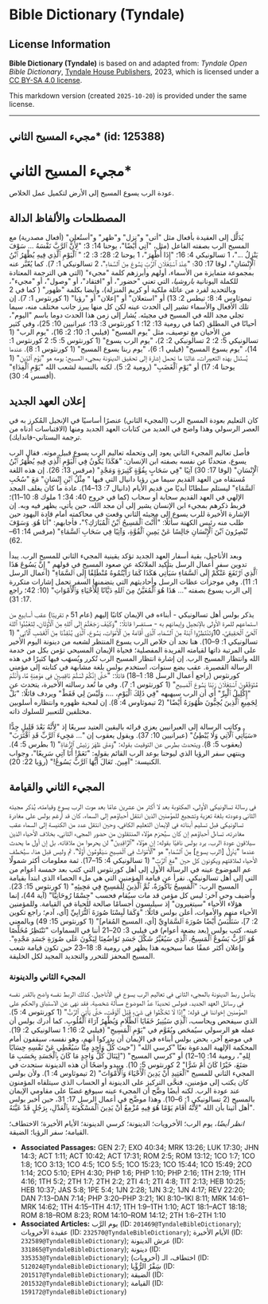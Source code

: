 # Bible Dictionary (Tyndale)

## License Information

**Bible Dictionary (Tyndale)** is based on and adapted from: _Tyndale Open Bible Dictionary_, [Tyndale House Publishers](https://tyndaleopenresources.com/), 2023, which is licensed under a [CC BY-SA 4.0 license](https://creativecommons.org/licenses/by-sa/4.0/legalcode.en).

This markdown version (created `2025-10-20`) is provided under the same license.



--------------------------------

## مجيء المسيح الثاني* (id: 125388)

مجيء المسيح الثاني\*
====================

عودة الرب يسوع المسيح إلى الأرض لتكميل عمل الخلاص.

المصطلحات والألفاظ الدالة
-------------------------

يُدَلَّل إلى العقيدة بأفعال مثل "أتى" و"نزل" و"ظهر" و"أستُعلن" (أفعال مصدرية) مع المسيح الرب بصفته الفاعل (مثل، "آتِي أَيْضًا"، يوحنا 14: 3؛ "لِأَنَّ ٱلرَّبَّ نَفْسَهُ ... سَوْفَ يَنْزِلُ ..."، 1 تسالونيكي 4: 16؛ "إِذَا أُظْهِرَ"، 1 يوحنا 2: 28؛ 3: 2؛ " ٱلْيَوْمِ ٱلَّذِي فِيهِ يُظْهَرُ ٱبْنُ ٱلْإِنْسَانِ"، لوقا 17: 30؛ "عِنْدَ ٱسْتِعْلَانِ ٱلرَّبِّ يَسُوعَ مِنَ ٱلسَّمَاءِ"، 2 تسالونيكي 1: 7). كما يُعّبَّر عنه بمجموعة متمايزة من الأسماء، أولهم وأبرزهم كلمة "مجيء" (التي هي الترجمة المعتادة للكملة اليونانية *باروشيا*، التي تعني "حضور"، أو "افتقاد"، أو "وصول"، أو "مجيء"، وبالتحديد لفرد من عائلة ملكية أو كريم المنزلة)، وأيضا بكلمة "ظهور" ( كما في 2 تيموثاوس 4: 8؛ تيطس 2: 13) أو "استعلان" أو "إعلان" أو "رؤيا" (1 كورنثوس 1: 7). إن تلك الأفعال والأسماء تشير إلى الحدث عينه لكن كل منها يبرز جانب مختلف منه، سيما تجلي مجد الله في المسيح في مجيئه. يُشار إلى زمن هذا الحدث دوما باسم "اليوم"، أحيانًا في المطلق (كما في رومية 13: 12؛ 1 كورنثوس 3: 13؛ عبرانيين 10: 25)، وفي كثير من الأحيان مع توصيف، مثل "يوم المسيح" (فيلبي 1: 10؛ 2: 16)، "يوم الرب" (1 تسالونيكي 5: 2؛ 2 تسالونيكي 2: 2)، "يوم الرب يسوع" (1 كورنثوس 5: 5؛ 2 كورنثوس 1: 14)، "يوم يسوع المسيح" (فيلبي 1: 6)، "يوم ربنا يسوع المسيح" (1 كورنثوس 1: 8). عندما يُستَدَل بهذه التعبيرات، غالبًا ما تحمل إشارة إلى تحقيق الدينونة بمجيء المسيح: يومه هو "يَوْمِ ٱلدِّينِ" (1 يوحنا 4: 17) أو "يَوْمِ ٱلْغَضَبِ" (رومية 2: 5). لكنه بالنسبة لشعب الله "يَوْمِ ٱلْفِدَاءِ" (أفسس 4: 30).

إعلان العهد الجديد
------------------

كان التعليم بعودة المسيح الرب (المجيء الثاني) عنصرًا أساسيًا في الإنجيل المُكرز به في العصر الرسولي وهذا واضح في العديد من كتابات العهد الجديد ومنها (الاقتباسات أدناه من ترجمة البستاني\-فاندايك).

فأصل تعاليم المجيء الثاني يعود إلى وتحمله تعاليم الرب يسوع قبيل موته. فقال الرب يسوع، متحدثًا عن نفسه بصفته ابن الإنسان: "هَكَذَا يَكُونُ فِي ٱلْيَوْمِ ٱلَّذِي فِيهِ يُظْهَرُ ٱبْنُ ٱلْإِنْسَانِ" (لوقا 17: 30) آتِيًا "فِي سَحَابٍ بِقُوَّةٍ كَثِيرَةٍ وَمَجْدٍ" (مرقس 13: 26). إن هذه اللغة مُستقاه من العهد القديم سيما من رؤيا دانيال التي فيها " مِثْلُ ٱبْنِ إِنْسَانٍ" مَعَ "سُحُبِ ٱلسَّمَاءِ" ليستلم سلطانًا أبديًا من قديم الأيام (دانيال 7: 13–14). عادة ما كان يغلف المجد الإلهي في العهد القديم سحابة أو سحاب (كما في خروج 40: 34؛ 1 ملوك 8: 10–11)؛ فربط ذكرهم بمجيء ابن الإنسان يشير إلى أن مجد الله، حين يأتي، يظهر فيه وبه. إن الإشارة الأخيرة للرب يسوع إلى مجيئه الثاني وقعت في محاكمته أمام قادة اليهود حين طلب منه رئيس الكهنة سأئلًا: "أَأَنْتَ ٱلْمَسِيحُ ٱبْنُ ٱلْمُبَارَكِ؟"، فأجابهم: "أَنَا هُوَ. وَسَوْفَ تُبْصِرُونَ ٱبْنَ ٱلْإِنْسَانِ جَالِسًا عَنْ يَمِينِ ٱلْقُوَّةِ، وَآتِيًا فِي سَحَابِ ٱلسَّمَاءِ" (مرقس 14: 61–62).

وبعد الأناجيل، بقية أسفار العهد الجديد تؤكد يقينية المجيء الثاني للمسيح الرب. يبدأ تدوين سفر أعمال الرسل بتأكيد الملائكة عن صعود المسيح في قولهم " إِنَّ يَسُوعَ هَذَا ٱلَّذِي ٱرْتَفَعَ عَنْكُمْ إِلَى ٱلسَّمَاءِ سَيَأْتِي هَكَذَا كَمَا رَأَيْتُمُوهُ مُنْطَلِقًا إِلَى ٱلسَّمَاءِ" (أعمال الرسل 1: 11). وفي موجزات عظات الرسل وأحاديثهم التي يتضمنها السفر تحمل إشارات متكررة إلى الرب يسوع بصفته "... هَذَا هُوَ ٱلْمُعَيَّنُ مِنَ ٱللهِ دَيَّانًا لِلْأَحْيَاءِ وَٱلْأَمْوَاتِ" (10: 42؛ راجع 17: 31).

يذكر بولس أهل تسالونيكي \- أبناءه في الإيمان كاتبًا إليهم (عام 51 م تقريبًا) عقب أسابيع من استماعهم للمرة الأولى بالإنجيل وإيمانهم به \- مستفسرا قائلًا: "وَكَيْفَ رَجَعْتُمْ إِلَى ٱللهِ مِنَ ٱلْأَوْثَانِ، لِتَعْبُدُوا ٱللهَ ٱلْحَيَّ ٱلْحَقِيقِيَّ، 10وَتَنْتَظِرُوا ٱبْنَهُ مِنَ ٱلسَّمَاءِ، ٱلَّذِي أَقَامَهُ مِنَ ٱلْأَمْوَاتِ، يَسُوعَ، ٱلَّذِي يُنْقِذُنَا مِنَ ٱلْغَضَبِ ٱلْآتِي" (1 تسالونيكي 1: 9–10). هنا نجد أن خلاص الرب يسوع المنتظر لشعبه من دينونة اليوم الأخير على المرتبة ذاتها لقيامته الفريدة المفصلية؛ فحياة الإيمان المسيحي تؤمن بكل من خدمة الله وانتظار المسيح الرب. إن إشارة انتظار المسيح الرب تُكرر ويُسهَب فيها كثيرًا في هذه الرسالة القصيرة. عقب بضع سنوات، استخدم بولس بلغة مشابهة في كتابته إلى مؤمني كورنثوس (راجع أعمال الرسل 18: 1–18) قائلًا: "حَتَّى إِنَّكُمْ لَسْتُمْ نَاقِصِينَ فِي مَوْهِبَةٍ مَّا، وَأَنْتُمْ مُتَوَقِّعُونَ ٱسْتِعْلَانَ رَبِّنَا يَسُوعَ ٱلْمَسِيحِ" (1 كورنثوس 1: 7). وفي ما تُعد رسالته الأخيرة، يتحدث عن "إِكْلِيلُ ٱلْبِرِّ" أي أن الرب سيهبهه "فِي ذَلِكَ ٱلْيَوْمِ، ...، وَلَيْسَ لِي فَقَطْ" ويردف قائلًا: "بَلْ لِجَمِيعِ ٱلَّذِينَ يُحِبُّونَ ظُهُورَهُ أَيْضًا" (2 تيموثاوس 4: 8). إن لمحبة ظهوره وانتظاره أسلوبين مختلفين للتعبير للسلوك ذاته.

وكاتب الرسالة إلى العبرانيين يعزي قرائه باليقين العتيد سريعًا إذ "لِأَنَّهُ بَعْدَ قَلِيلٍ جِدًّا «سَيَأْتِي ٱلْآتِي وَلَا يُبْطِئُ" (عبرانيين 10: 37\). ويقول يعقوب إن "... مَجِيءَ ٱلرَّبِّ قَدِ ٱقْتَرَبَ" (يعقوب 5: 8). ويتحدث بطرس عن التوقيت بقوله: "وَمَتَى ظَهَرَ رَئِيسُ ٱلرُّعَاةِ" (1 بطرس 5: 4). وينتهي سفر الرؤيا الذي ليوحنا بوعد الرب القائم بقوله: "نَعَمْ! أَنَا آتِي سَرِيعًا"، وجواب الكنيسة: "آمِينَ. تَعَالَ أَيُّهَا ٱلرَّبُّ يَسُوعُ!" (رؤيا 22: 20).

المجيء الثاني والقيامة
----------------------

في رسالة تسالونيكي الأولى، المكتوبة بعد لا أكثر من عشرين عامًا بعد موت الرب يسوع وقيامته، يُذكر مجيئه الثاني وعودته بلغة تعزية وتشجيع للمؤمنين الذين انتقل أحباؤهم إلى السماء. كان قد أُرغم بولس على مغادرة تسالونيكي قبل تسليم أبنائه في الإيمان التعليم الكافي، وحين انتقل عدد من الكنيسة إلى السماء عقب مغادرته، تساءل أحباؤهم إن كان سيُحرَم هؤلاء المنتقلون من حضور المجيء الثاني، بخلاف الأحياء الذين سيلاقون عودة الرب. يرد بولس نافيًا بقوله: إن هؤلاء "ٱلرَّاقِدِينَ" لن يحرموا من ملاقاته. بل إن أول ما يحدث عندما "يَنْزِلُ \[الرب يسوع] مِنَ ٱلسَّمَاءِ" هو "ٱلْأَمْوَاتُ فِي ٱلْمَسِيحِ سَيَقُومُونَ أَوَّلًا". ثم وليس قبل هذا، سيُخطف الأحياء لملاقتهم ويكونون كل حين "مَعَ ٱلرَّبِّ" (1 تسالونيكي 4: 15–17). ثمة معلومات أكثر شمولًا عم الموضوع عينه في الرسالة الأول إلى أهل كورنثوس التي كتب بعد خمسة أعوام من التي إلى أهل تسالونيكي. نقرأ عن قيامة المؤمنين التي هي ملء الحصاء الذي ابتدأ بقيامة المسيح الرب: "ٱلْمَسِيحُ بَاكُورَةٌ، ثُمَّ ٱلَّذِينَ لِلْمَسِيحِ فِي مَجِيئِهِ" (1 كورنثوس 15: 23). وأُضيف وحي آخر: ليس كل مؤمن قد مات سيُقام فحسب "جِسْمًا رُوحَانِيًّا" (آية 44)، إنما هؤلاء الأحياء "سيتغيرون" إذ سيلبسون أجسامًا صالحة للحياة في القيامة. وللمؤمنين الأحياء منهم والأموات، أعلن بولس قائلًا: "وَكَمَا لَبِسْنَا صُورَةَ ٱلتُّرَابِيِّ \[أي، آدم؛ راجع تكوين 2: 7]، سَنَلْبَسُ أَيْضًا صُورَةَ ٱلسَّمَاوِيِّ \[أي، المسيح المُقام]" (1 كورنثوس 15: 49) وبالمعني عينه، كتب بولس (بعد بضعة أعوام) في فيلبي 3: 20–21 أننا في السماوات "نَنْتَظِرُ مُخَلِّصًا هُوَ ٱلرَّبُّ يَسُوعُ ٱلْمَسِيحُ، ٱلَّذِي سَيُغَيِّرُ شَكْلَ جَسَدِ تَوَاضُعِنَا لِيَكُونَ عَلَى صُورَةِ جَسَدِ مَجْدِهِ". وإعلان أكثر عمقًا عما سيحويه هذا يظهر في رومية 8: 18–23 حين تكون قيامة شعب المسيح المحفز للتحرر والتجديد المجيد لكل الخليقة.

### المجيء الثاني والدينونة

يتأصل ربط الدينونة بالمجيء الثاني في تعاليم الرب يسوع في الأناجيل. كذلك الربط نفسه واضح بالقدر نفسه في رسائل العهد الجديد. فبولس تحديدًا عدَّ الموضوع مسألة شخصية. فقد نهى عن الاستباق والحكم على المؤمنين إخواننا في قوله: "إِذًا لَا تَحْكُمُوا فِي شَيْءٍ قَبْلَ ٱلْوَقْتِ، حَتَّى يَأْتِيَ ٱلرَّبُّ" (1 كورنثوس 4: 5). الذي سيفحص ويحاسب، ٱلَّذِي سَيُنِيرُ خَفَايَا ٱلظَّلَامِ وَيُظْهِرُ آرَاءَ ٱلْقُلُوبِ. كما أدرك بولس أن عمله هو الرسولي سيُمحَص ويُقَوَّم في "يَوْمِ ٱلْمَسِيحِ" (فيلبي 2: 16؛ 1 تسالونيكي 2: 19). في موضع آخر، يحض بولس أبناءه في الإيمان أن يدركوا أنهم، وهو نفسه، سيقفون أمام المحكمة الإلهية المدعوة نعتًا "كرسي الله" ("حيث كُلُّ وَاحِدٍ مِنَّا سَيُعْطِي عَنْ نَفْسِهِ حِسَابًا لِلهِ"، رومية 14: 10–12) أو "كرسي المسيح" ("لِيَنَالَ كُلُّ وَاحِدٍ مَا كَانَ بِٱلْجَسَدِ بِحَسَبِ مَا صَنَعَ، خَيْرًا كَانَ أَمْ شَرًّا" 2 كورنثوس 5: 10). ويبدو واضحًا أن هذه الدينونة ستحدث في المجيء الثاني للمسيح "ٱلْعَتِيدِ أَنْ يَدِينَ ٱلْأَحْيَاءَ وَٱلْأَمْوَاتَ" (2 تيموثاوس 4: 1). ولأن بولس كان يكتب إلى مؤمنين، فنحَّى التركيز على الدينونة أو الحساب الذي سيتلقاه المؤمنون عند عودة الرب. لكنه أيضًا وضَّح أن المجيء عينه سيوقع غضبًا على مقاومي الإيمان بالمسيح (2 تسالونيكي 1: 6–10). وهذا موضَّح في أعمال الرسل 17: 31، حين أخبر بولس أهل أثينا بأن الله "لِأَنَّهُ أَقَامَ يَوْمًا هُوَ فِيهِ مُزْمِعٌ أَنْ يَدِينَ ٱلْمَسْكُونَةَ بِٱلْعَدْلِ، بِرَجُلٍ قَدْ عَيَّنَهُ".

*انظر أيضًا*، يوم الرب؛ الأخرويات؛ الدينونة؛ كرسي الدينونة؛ الأيام الأخيرة؛ الاختطاف؛ القيامة؛ سفر الرؤيا؛ الضيقة.

* **Associated Passages:** GEN 2:7; EXO 40:34; MRK 13:26; LUK 17:30; JHN 14:3; ACT 1:11; ACT 10:42; ACT 17:31; ROM 2:5; ROM 13:12; 1CO 1:7; 1CO 1:8; 1CO 3:13; 1CO 4:5; 1CO 5:5; 1CO 15:23; 1CO 15:44; 1CO 15:49; 2CO 1:14; 2CO 5:10; EPH 4:30; PHP 1:6; PHP 1:10; PHP 2:16; 1TH 2:19; 1TH 4:16; 1TH 5:2; 2TH 1:7; 2TH 2:2; 2TI 4:1; 2TI 4:8; TIT 2:13; HEB 10:25; HEB 10:37; JAS 5:8; 1PE 5:4; 1JN 2:28; 1JN 3:2; 1JN 4:17; REV 22:20; DAN 7:13–DAN 7:14; PHP 3:20–PHP 3:21; 1KI 8:10–1KI 8:11; MRK 14:61–MRK 14:62; 1TH 4:15–1TH 4:17; 1TH 1:9–1TH 1:10; ACT 18:1–ACT 18:18; ROM 8:18–ROM 8:23; ROM 14:10–ROM 14:12; 2TH 1:6–2TH 1:10
* **Associated Articles:** يوم الرَّب (ID: `201469@TyndaleBibleDictionary`); عقيدة الأخرويات (ID: `232570@TyndaleBibleDictionary`); الأيام الأخيرة (ID: `232589@TyndaleBibleDictionary`); عرش الدينونة (ID: `331865@TyndaleBibleDictionary`); دينونة (ID: `335353@TyndaleBibleDictionary`); اختطاف، الـ (أخرويات) (ID: `512024@TyndaleBibleDictionary`); سَِفْرُ الرُّؤْيا (ID: `201517@TyndaleBibleDictionary`); الضيقة (ID: `201532@TyndaleBibleDictionary`); القيامة (ID: `159172@TyndaleBibleDictionary`)


